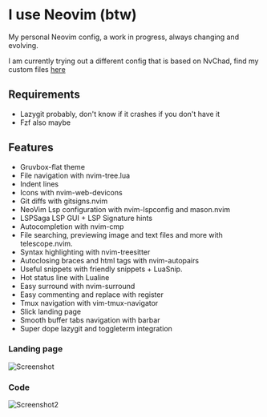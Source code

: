 # I use Neovim (btw)

My personal Neovim config, a work in progress, always changing and evolving.

I am currently trying out a different config that is based on NvChad, find my custom files [here](https://github.com/IsakLarsson/nvchad-custom)

## Requirements

- Lazygit probably, don't know if it crashes if you don't have it
- Fzf also maybe

## Features

- Gruvbox-flat theme
- File navigation with nvim-tree.lua
- Indent lines
- Icons with nvim-web-devicons
- Git diffs with gitsigns.nvim
- NeoVim Lsp configuration with nvim-lspconfig and mason.nvim
- LSPSaga LSP GUI + LSP Signature hints
- Autocompletion with nvim-cmp
- File searching, previewing image and text files and more with telescope.nvim.
- Syntax highlighting with nvim-treesitter
- Autoclosing braces and html tags with nvim-autopairs
- Useful snippets with friendly snippets + LuaSnip.
- Hot status line with Lualine
- Easy surround with nvim-surround
- Easy commenting and replace with register
- Tmux navigation with vim-tmux-navigator
- Slick landing page
- Smooth buffer tabs navigation with barbar
- Super dope lazygit and toggleterm integration

### Landing page

![Screenshot](https://i.ibb.co/kMFvyqX/Landing.png)

### Code

![Screenshot2](https://i.ibb.co/k4S8s4B/Code.png)
